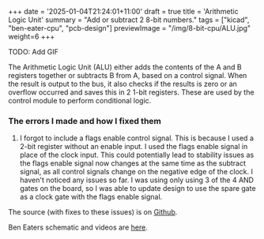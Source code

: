 +++
date = '2025-01-04T21:24:01+11:00'
draft = true
title = 'Arithmetic Logic Unit'
summary = "Add or subtract 2 8-bit numbers."
tags = ["kicad", "ben-eater-cpu", "pcb-design"]
previewImage = "/img/8-bit-cpu/ALU.jpg"
weight=6
+++

TODO: Add GIF

The Arithmetic Logic Unit (ALU) either adds the contents of the A and B registers together or subtracts B from A, based on a control signal. When the result is output to the bus, it also checks if the results is zero or an overflow occurred and saves this in 2 1-bit registers. These are used by the control module to perform conditional logic.

### The errors I made and how I fixed them

1. I forgot to include a flags enable control signal. This is because I used a 2-bit register without an enable input. I used the flags enable signal in place of the clock input. This could potentially lead to stability issues as the flags enable signal now changes at the same time as the subtract signal, as all control signals change on the negative edge of the clock. I haven't noticed any issues so far. I was using only using 3 of the 4 AND gates on the board, so I was able to update design to use the spare gate as a clock gate with the flags enable signal.

The source (with fixes to these issues) is on [Github](https://github.com/Robert-Riordan-UCD/8_Bit_CPU_PCB/tree/main/ALU).

Ben Eaters schematic and videos are [here](https://eater.net/8bit/alu).
